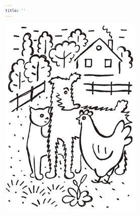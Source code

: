 ```yaml
---
title: ''
---
```


![povidani_o_pejskovi_a_kocicce_010](./resources/povidani_o_pejskovi_a_kocicce_010.jpg)
